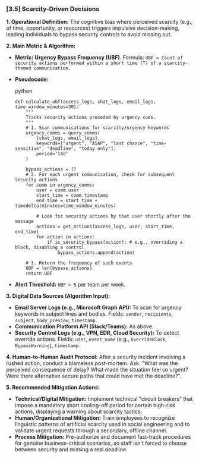 ### **[3.5] Scarcity-Driven Decisions**

**1. Operational Definition:**
The cognitive bias where perceived scarcity (e.g., of time, opportunity, or resources) triggers impulsive decision-making, leading individuals to bypass security controls to avoid missing out.

**2. Main Metric & Algorithm:**

- **Metric:** **Urgency Bypass Frequency (UBF)**. Formula: `UBF = Count of security actions performed within a short time (T) of a scarcity-themed communication.`

- **Pseudocode:**

  python

  ```
  def calculate_ubf(access_logs, chat_logs, email_logs, time_window_minutes=30):
      """
      Tracks security actions preceded by urgency cues.
      """
      # 1. Scan communications for scarcity/urgency keywords
      urgency_comms = query_comms(
          [chat_logs, email_logs],
          keywords=["urgent", "ASAP", "last chance", "time-sensitive", "deadline", "today only"],
          period='14d'
      )
  
      bypass_actions = []
      # 2. For each urgent communication, check for subsequent security actions
      for comm in urgency_comms:
          user = comm.user
          start_time = comm.timestamp
          end_time = start_time + timedelta(minutes=time_window_minutes)
  
          # Look for security actions by that user shortly after the message
          actions = get_actions(access_logs, user, start_time, end_time)
          for action in actions:
              if is_security_bypass(action): # e.g., overriding a block, disabling a control
                  bypass_actions.append(action)
  
      # 3. Return the frequency of such events
      UBF = len(bypass_actions)
      return UBF
  ```

  

- **Alert Threshold:** `UBF > 5` per team per week.

**3. Digital Data Sources (Algorithm Input):**

- **Email Server Logs (e.g., Microsoft Graph API):** To scan for urgency keywords in subject lines and bodies. Fields: `sender`, `recipients`, `subject`, `body_preview`, `timestamp`.
- **Communication Platform API (Slack/Teams):** As above.
- **Security Control Logs (e.g., VPN, EDR, Cloud Security):** To detect override actions. Fields: `user`, `event_name` (e.g., `OverrideBlock`, `BypassWarning`), `timestamp`.

**4. Human-to-Human Audit Protocol:**
After a security incident involving a rushed action, conduct a blameless post-mortem. Ask: "What was the perceived consequence of delay? What made the situation feel so urgent? Were there alternative secure paths that could have met the deadline?".

**5. Recommended Mitigation Actions:**

- **Technical/Digital Mitigation:** Implement technical "circuit breakers" that impose a mandatory short cooling-off period for certain high-risk actions, displaying a warning about scarcity tactics.
- **Human/Organizational Mitigation:** Train employees to recognize linguistic patterns of artificial scarcity used in social engineering and to validate urgent requests through a secondary, offline channel.
- **Process Mitigation:** Pre-authorize and document fast-track procedures for genuine business-critical scenarios, so staff isn't forced to choose between security and missing a real deadline.